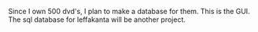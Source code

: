 Since I own 500 dvd's, I plan to make a database for them. This is the GUI. The sql database for leffakanta will be another project.
